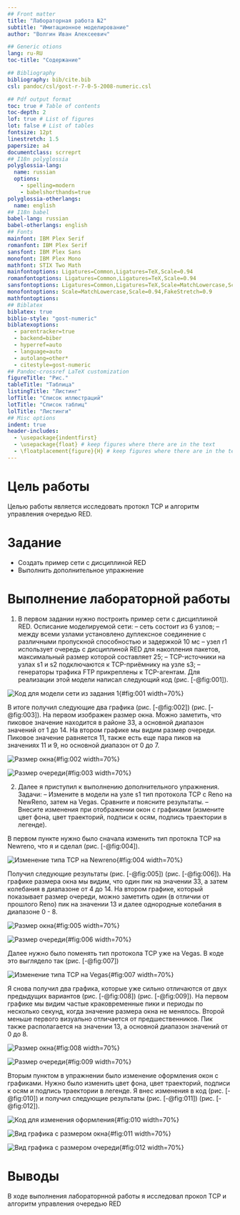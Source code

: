 ```yaml
---
## Front matter
title: "Лабораторная работа №2"
subtitle: "Имитационное моделирование"
author: "Волгин Иван Алексеевич"

## Generic otions
lang: ru-RU
toc-title: "Содержание"

## Bibliography
bibliography: bib/cite.bib
csl: pandoc/csl/gost-r-7-0-5-2008-numeric.csl

## Pdf output format
toc: true # Table of contents
toc-depth: 2
lof: true # List of figures
lot: false # List of tables
fontsize: 12pt
linestretch: 1.5
papersize: a4
documentclass: scrreprt
## I18n polyglossia
polyglossia-lang:
  name: russian
  options:
	- spelling=modern
	- babelshorthands=true
polyglossia-otherlangs:
  name: english
## I18n babel
babel-lang: russian
babel-otherlangs: english
## Fonts
mainfont: IBM Plex Serif
romanfont: IBM Plex Serif
sansfont: IBM Plex Sans
monofont: IBM Plex Mono
mathfont: STIX Two Math
mainfontoptions: Ligatures=Common,Ligatures=TeX,Scale=0.94
romanfontoptions: Ligatures=Common,Ligatures=TeX,Scale=0.94
sansfontoptions: Ligatures=Common,Ligatures=TeX,Scale=MatchLowercase,Scale=0.94
monofontoptions: Scale=MatchLowercase,Scale=0.94,FakeStretch=0.9
mathfontoptions:
## Biblatex
biblatex: true
biblio-style: "gost-numeric"
biblatexoptions:
  - parentracker=true
  - backend=biber
  - hyperref=auto
  - language=auto
  - autolang=other*
  - citestyle=gost-numeric
## Pandoc-crossref LaTeX customization
figureTitle: "Рис."
tableTitle: "Таблица"
listingTitle: "Листинг"
lofTitle: "Список иллюстраций"
lotTitle: "Список таблиц"
lolTitle: "Листинги"
## Misc options
indent: true
header-includes:
  - \usepackage{indentfirst}
  - \usepackage{float} # keep figures where there are in the text
  - \floatplacement{figure}{H} # keep figures where there are in the text
---
```


# Цель работы

Целью работы является исследовать протокл TCP и алгоритм управления очередью RED.

# Задание

- Создать пример сети с дисциплиной RED
- Выполнить дополнительное упражнение

# Выполнение лабораторной работы

1. В первом задании нужно построить пример сети с дисциплиной RED. Осписание моделируемой сети: 
– сеть состоит из 6 узлов;
– между всеми узлами установлено дуплексное соединение с различными пропускной способностью и задержкой 10 мс
– узел r1 использует очередь с дисциплиной RED для накопления пакетов, максимальный размер которой составляет 25;
– TCP-источники на узлах s1 и s2 подключаются к TCP-приёмнику на узле s3;
– генераторы трафика FTP прикреплены к TCP-агентам.
Для реализации этой модели написал следующий код (рис. [-@fig:001]).

![Код для модели сети из задания 1](image/1.png){#fig:001 width=70%}

В итоге получил следующие два графика (рис. [-@fig:002]) (рис. [-@fig:003]). На первом изображен размер окна. Можно заметить, что пиковое значение находится в районе 33, а основной диапазон значений от 1 до 14. На втором графике мы видим размер очереди. Пиковое значение равняется 11, также есть еще пара пиков на значениях 11 и 9, но основной диапазон от 0 до 7.

![Размер окна](image/2.png){#fig:002 width=70%}

![Размер очереди](image/3.png){#fig:003 width=70%}

2. Далее я приступил к выполнению дополнительного упражнения. Задачи:
– Измените в модели на узле s1 тип протокола TCP с Reno на NewReno, затем на Vegas. Сравните и поясните результаты.
– Внесите изменения при отображении окон с графиками (измените цвет фона, цвет траекторий, подписи к осям, подпись траектории в легенде).

В первом пункте нужно было сначала изменить тип протокла TCP на Newreno, что я и сделал (рис. [-@fig:004]).

![Изменение типа TCP на Newreno](image/4.png){#fig:004 width=70%}

Получил следующие результаты (рис. [-@fig:005]) (рис. [-@fig:006]). На графике размера окна мы видим, что один пик на значении 33, а затем колебания в диапазоне от 4 до 14. На втором графике, который показывает размер очереди, можно заметить один (в отличии от прошлого Reno) пик на значении 13 и далее однородные колебания в диапазоне 0 - 8.

![Размер окна](image/5.png){#fig:005 width=70%}

![Размер очереди](image/6.png){#fig:006 width=70%}

Далее нужно было поменять тип протокола TCP уже на Vegas. В коде это выглядело так (рис. [-@fig:007])

![Изменение типа TCP на Vegas](image/7.png){#fig:007 width=70%}

Я снова получил два графика, которые уже сильно отличаются от двух предыдущих вариантов (рис. [-@fig:008]) (рис. [-@fig:009]). На первом графике мы видим частые краковременные пики и периоды по несколько секунд, когда значение размера окна не менялось. Второй меньше первого визуально отличается от предшественников. Пик также располагается на значении 13, а основной диапазон значений от 0 до 8.

![Размер окна](image/8.png){#fig:008 width=70%}

![Размер очереди](image/9.png){#fig:009 width=70%}

Вторым пунктом в упражнении было изменение оформления окон с графиками. Нужно было изменить цвет фона, цвет траекторий, подписи к осям и подпись траектории в легенде. Я внес изменения в код (рис. [-@fig:010]) и получил следующие результаты (рис. [-@fig:011]) (рис. [-@fig:012]).

![Код для изменения оформления](image/10.png){#fig:010 width=70%}

![Вид графика с размером окна](image/11.png){#fig:011 width=70%}

![Вид графика с размером очереди](image/12.png){#fig:012 width=70%}

# Выводы

В ходе выполнения лабораторнной работы я исследовал прокол TCP и алгоритм управления очередью RED
